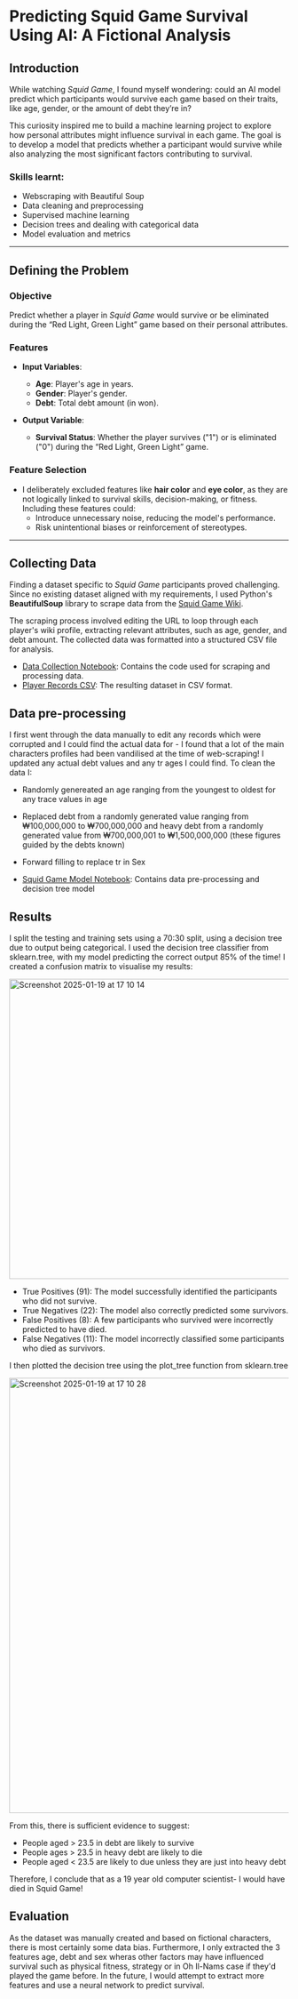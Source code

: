# **Predicting Squid Game Survival Using AI: A Fictional Analysis**  

## **Introduction**  
While watching *Squid Game*, I found myself wondering: could an AI model predict which participants would survive each game based on their traits, like age, gender, or the amount of debt they’re in?  

This curiosity inspired me to build a machine learning project to explore how personal attributes might influence survival in each game. The goal is to develop a model that predicts whether a participant would survive while also analyzing the most significant factors contributing to survival.  

### Skills learnt: 
- Webscraping with Beautiful Soup
- Data cleaning and preprocessing
- Supervised machine learning
- Decision trees and dealing with categorical data
- Model evaluation and metrics
---

## **Defining the Problem**  
### **Objective**  
Predict whether a player in *Squid Game* would survive or be eliminated during the “Red Light, Green Light” game based on their personal attributes.  

### **Features**  
- **Input Variables**:  
  - **Age**: Player's age in years.  
  - **Gender**: Player's gender.  
  - **Debt**: Total debt amount (in won).  

- **Output Variable**:  
  - **Survival Status**: Whether the player survives ("1") or is eliminated ("0") during the “Red Light, Green Light” game.  

### **Feature Selection**  
- I deliberately excluded features like **hair color** and **eye color**, as they are not logically linked to survival skills, decision-making, or fitness. Including these features could:  
  - Introduce unnecessary noise, reducing the model's performance.  
  - Risk unintentional biases or reinforcement of stereotypes.  

---

## **Collecting Data**  
Finding a dataset specific to *Squid Game* participants proved challenging. Since no existing dataset aligned with my requirements, I used Python's **BeautifulSoup** library to scrape data from the [Squid Game Wiki](https://squid-game-minor-players.fandom.com/wiki/List_of_players).

The scraping process involved editing the URL to loop through each player's wiki profile, extracting relevant attributes, such as age, gender, and debt amount. The collected data was formatted into a structured CSV file for analysis.  

- [Data Collection Notebook](./collecting-data.ipynb): Contains the code used for scraping and processing data.  
- [Player Records CSV](./player_records.csv): The resulting dataset in CSV format.  

## **Data pre-processing**
I first went through the data manually to edit any records which were corrupted and I could find the actual data for - I found that a lot of the main characters profiles had been vandilised at the time of web-scraping! I updated any actual debt values and any tr ages I could find. To clean the data I: 
- Randomly genereated an age ranging from the youngest to oldest for any trace values in age
- Replaced debt from a randomly generated value ranging from ₩100,000,000 to ₩700,000,000 and heavy debt from a randomly generated value from ₩700,000,001 to ₩1,500,000,000 (these figures guided by the debts known)
- Forward filling to replace tr in Sex

- [Squid Game Model Notebook](./squid-game-model.ipynb): Contains data pre-processing and decision tree model

## **Results** 
I split the testing and training sets using a 70:30 split, using a decision tree due to output being categorical. I used the decision tree classifier from sklearn.tree, with my model predicting the correct output 85% of the time! I created a confusion matrix to visualise my results: 

<img width="540" alt="Screenshot 2025-01-19 at 17 10 14" src="https://github.com/user-attachments/assets/8952e14b-f0cb-48be-967d-51b140fad997" />

- True Positives (91): The model successfully identified the participants who did not survive.
- True Negatives (22): The model also correctly predicted some survivors.
- False Positives (8): A few participants who survived were incorrectly predicted to have died.
- False Negatives (11): The model incorrectly classified some participants who died as survivors.

I then plotted the decision tree using the plot_tree function from sklearn.tree

<img width="783" alt="Screenshot 2025-01-19 at 17 10 28" src="https://github.com/user-attachments/assets/6379420c-38eb-471b-bc29-82d482e3f0a7" />

From this, there is sufficient evidence to suggest:
- People aged > 23.5 in debt are likely to survive
- People ages > 23.5 in heavy debt are likely to die
- People aged < 23.5 are likely to due unless they are just into heavy debt

Therefore, I conclude that as a 19 year old computer scientist- I would have died in Squid Game!

## **Evaluation**
As the dataset was manually created and based on fictional characters, there  is most certainly some data bias. Furthermore, I only extracted the 3 features age, debt and sex wheras other factors may have influenced survival such as physical fitness, strategy or in Oh Il-Nams case if they'd played the game before. In the future, I would attempt to extract more features and use a neural network to predict survival. 
